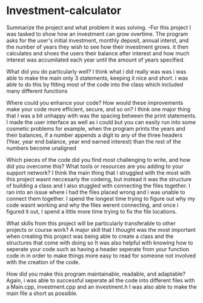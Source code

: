 # Investment-calculator

Summarize the project and what problem it was solving.
-For this project I was tasked to show how an investment can grow overtime.
The program asks for the user's initial investment, monthly deposit, annual interst,
and the number of years they wish to see how their investment grows. it then calculates
and shoes the users their balance after interest and how much interest was accumilated 
each year until the amount of years specified.

What did you do particularly well?
I think what i did really was was i was able to make the main only 3 statements, keeping it nice and short.
i was able to do this by fitting most of the code into the class which included many different functions

Where could you enhance your code? How would these improvements make your code more efficient, secure, and so on?
I think one major thing that I was a bit unhappy with was the spacing between the print statements. I made the 
user interface as well as i could but you can easily run into some cosmetic problems
for example, when the program prints the years and their balances, if a number appends a digit to any of the three headers
(Year, year end balance, year end earned interest) than the rest of the numbers become unaligned


Which pieces of the code did you find most challenging to write, and how did you overcome this? What tools or resources are you adding to your support network?
I think the main thing that i struggled with the most with this project wasnt neccesarly the codeing, but instead it was the structure
of building a class and I also stuggled with connecting the files together. I ran into an issue where i had the files placed wrong and i was unable to
connect them together. I spend the longest time trying to figure out why my code wasnt working and why the files werent connecting, and once i figured
it out, I spend a little more time trying to fix the file locations.

What skills from this project will be particularly transferable to other projects or course work?
A major skill that I thought was the most important when creating this project was being able to create a class and the structures that come with doing so
It was also helpful with knowing how to seperate your code such as having a header seperate from your function code in
in order to make things more easy to read for someone not involved with the creation of the code.

How did you make this program maintainable, readable, and adaptable?
Again, i was able to successful seperate all the code into different files with a Main.cpp, investment.cpp and an investment.h
I was also able to make the main file a short as possible.
